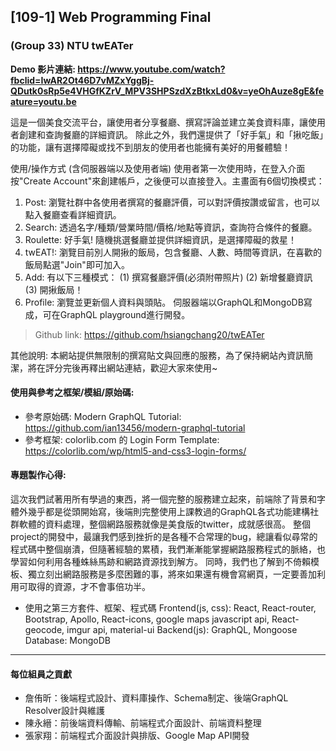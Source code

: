 ## [109-1] Web Programming Final

### (Group 33) NTU twEATer

**Demo 影片連結: https://www.youtube.com/watch?fbclid=IwAR2Ot46D7vMZxYggBj-QDutk0sRp5e4VHGfKZrV_MPV3SHPSzdXzBtkxLd0&v=yeOhAuze8gE&feature=youtu.be**

這是一個美食交流平台，讓使用者分享餐廳、撰寫評論並建立美食資料庫，讓使用者創建和查詢餐廳的詳細資訊。
除此之外，我們還提供了「好手氣」和「揪吃飯」的功能，讓有選擇障礙或找不到朋友的使用者也能擁有美好的用餐體驗！

使用/操作方式 (含伺服器端以及使用者端)
使用者第一次使用時，在登入介面按"Create Account"來創建帳戶，之後便可以直接登入。主畫面有6個切換模式：
1. Post: 瀏覽社群中各使用者撰寫的餐廳評價，可以對評價按讚或留言，也可以點入餐廳查看詳細資訊。
2. Search: 透過名字/種類/營業時間/價格/地點等資訊，查詢符合條件的餐廳。
3. Roulette: 好手氣! 隨機挑選餐廳並提供詳細資訊，是選擇障礙的救星！
4. twEAT!: 瀏覽目前別人開揪的飯局，包含餐廳、人數、時間等資訊，在喜歡的飯局點選"Join"即可加入。
5. Add: 有以下三種模式：
   (1) 撰寫餐廳評價(必須附帶照片)
   (2) 新增餐廳資訊 
   (3) 開揪飯局！
6. Profile: 瀏覽並更新個人資料與頭貼。
伺服器端以GraphQL和MongoDB寫成，可在GraphQL playground進行開發。

> Github link: https://github.com/hsiangchang20/twEATer

其他說明: 本網站提供無限制的撰寫貼文與回應的服務，為了保持網站內資訊簡潔，將在評分完後再釋出網站連結，歡迎大家來使用~

#### 使用與參考之框架/模組/原始碼: 

* 參考原始碼: Modern GraphQL Tutorial: https://github.com/ian13456/modern-graphql-tutorial
* 參考框架: colorlib.com 的 Login Form Template: https://colorlib.com/wp/html5-and-css3-login-forms/

#### 專題製作心得:
這次我們試著用所有學過的東西，將一個完整的服務建立起來，前端除了背景和字體外幾乎都是從頭開始寫，後端則完整使用上課教過的GraphQL各式功能建構社群軟體的資料處理，整個網路服務就像是美食版的twitter，成就感很高。
整個project的開發中，最讓我們感到挫折的是各種不合常理的bug，總讓看似尋常的程式碼中整個崩潰，但隨著經驗的累積，我們漸漸能掌握網路服務程式的脈絡，也學習如何利用各種蛛絲馬跡和網路資源找到解方。
同時，我們也了解到不倚賴模板、獨立刻出網路服務是多麼困難的事，將來如果還有機會寫網頁，一定要善加利用可取得的資源，才不會事倍功半。

* 使用之第三方套件、框架、程式碼
  Frontend(js, css): React, React-router, Bootstrap, Apollo, React-icons, google maps javascript api, React-geocode, imgur api, material-ui
  Backend(js): GraphQL, Mongoose
  Database: MongoDB

---

#### 每位組員之貢獻

* 詹侑昕：後端程式設計、資料庫操作、Schema制定、後端GraphQL Resolver設計與維護
* 陳永縉：前後端資料傳輸、前端程式介面設計、前端資料整理
* 張家翔：前端程式介面設計與排版、Google Map API開發
